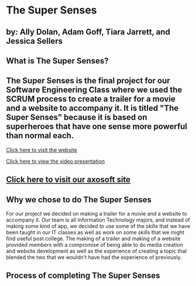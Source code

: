 # The Super Senses

by: Ally Dolan, Adam Goff, Tiara Jarrett, and Jessica Sellers
---
## What is The Super Senses?

The Super Senses is the final project for our Software Engineering Class where we used the SCRUM process to create a trailer for a movie and a website to accompany it. It is titled "The Super Senses" because it is based on superheroes that have one sense more powerful than normal each.
---

[Click here to visit the website](http://ec2-54-91-111-24.compute-1.amazonaws.com/Superheroes/home.html)

[Click here to view the video presentation]()

[Click here to visit our axosoft site](https://tjk9b.axosoft.com/?version=full)
---

## Why we chose to do The Super Senses

For our project we decided on making a trailer for a movie and a website to accompany it. Our team is all Information Technology majors, and instead of making some kind of app, we decided to use some of the skills that we have been taught in our IT classes as well as work on some skills that we might find useful post college. The making of a trailer and making of a website provided members with a compromise of being able to do media creation and website development as well as the experience of creating a topic that blended the two that we wouldn't have had the experience of previously.

## Process of completing The Super Senses
